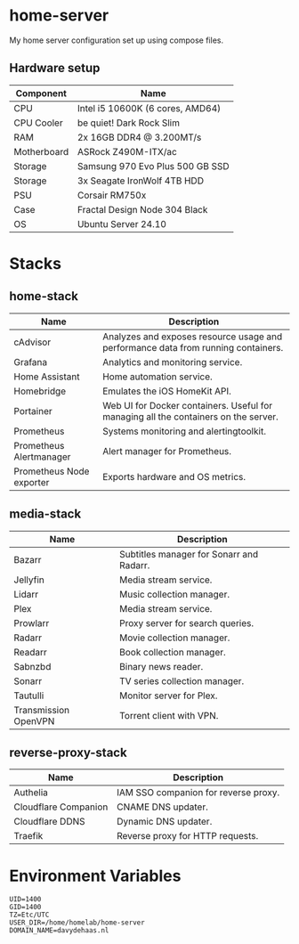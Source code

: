 # home-server
My home server configuration set up using compose files.

## Hardware setup
| Component | Name |
| --- | --- |
| CPU | Intel i5 10600K (6 cores, AMD64) |
| CPU Cooler | be quiet! Dark Rock Slim |
| RAM | 2x 16GB DDR4 @ 3.200MT/s |
| Motherboard | ASRock Z490M-ITX/ac |
| Storage | Samsung 970 Evo Plus 500 GB SSD |
| Storage | 3x Seagate IronWolf 4TB HDD |
| PSU | Corsair RM750x |
| Case | Fractal Design Node 304 Black |
| OS | Ubuntu Server 24.10 |

# Stacks

## home-stack
| Name | Description |
| --- | --- |
| cAdvisor | Analyzes and exposes resource usage and performance data from running containers. |
| Grafana | Analytics and monitoring service. |
| Home Assistant | Home automation service. |
| Homebridge | Emulates the iOS HomeKit API. |
| Portainer | Web UI for Docker containers. Useful for managing all the containers on the server. |
| Prometheus | Systems monitoring and alertingtoolkit. |
| Prometheus Alertmanager | Alert manager for Prometheus. |
| Prometheus Node exporter | Exports hardware and OS metrics. |

## media-stack
| Name | Description |
| --- | --- |
| Bazarr | Subtitles manager for Sonarr and Radarr. |
| Jellyfin | Media stream service. |
| Lidarr | Music collection manager. |
| Plex | Media stream service. |
| Prowlarr | Proxy server for search queries. |
| Radarr | Movie collection manager. |
| Readarr | Book collection manager. |
| Sabnzbd | Binary news reader. |
| Sonarr | TV series collection manager. |
| Tautulli | Monitor server for Plex. |
| Transmission OpenVPN | Torrent client with VPN. |

## reverse-proxy-stack
| Name | Description |
| --- | --- |
| Authelia | IAM SSO companion for reverse proxy. |
| Cloudflare Companion | CNAME DNS updater. |
| Cloudflare DDNS | Dynamic DNS updater. |
| Traefik | Reverse proxy for HTTP requests. |

# Environment Variables
```
UID=1400
GID=1400
TZ=Etc/UTC
USER_DIR=/home/homelab/home-server
DOMAIN_NAME=davydehaas.nl
```
